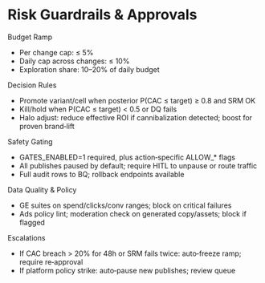 # Risk Guardrails & Approvals

Budget Ramp
- Per change cap: ≤ 5%
- Daily cap across changes: ≤ 10%
- Exploration share: 10–20% of daily budget

Decision Rules
- Promote variant/cell when posterior P(CAC ≤ target) ≥ 0.8 and SRM OK
- Kill/hold when P(CAC ≤ target) < 0.5 or DQ fails
- Halo adjust: reduce effective ROI if cannibalization detected; boost for proven brand‑lift

Safety Gating
- GATES_ENABLED=1 required, plus action‑specific ALLOW_* flags
- All publishes paused by default; require HITL to unpause or route traffic
- Full audit rows to BQ; rollback endpoints available

Data Quality & Policy
- GE suites on spend/clicks/conv ranges; block on critical failures
- Ads policy lint; moderation check on generated copy/assets; block if flagged

Escalations
- If CAC breach > 20% for 48h or SRM fails twice: auto‑freeze ramp; require re‑approval
- If platform policy strike: auto‑pause new publishes; review queue

